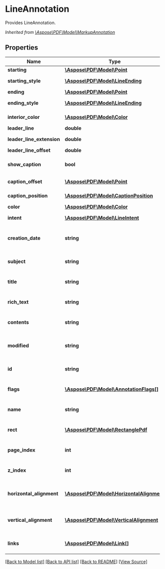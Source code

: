 ﻿# LineAnnotation
Provides LineAnnotation.

*Inherited from [\Aspose\PDF\Model\MarkupAnnotation](MarkupAnnotation.md)*
## Properties
Name | Type | Description | Notes
------------ | ------------- | ------------- | -------------
**starting** | [**\Aspose\PDF\Model\Point**](Point.md) | Gets or sets starting point of line. | 
**starting_style** | [**\Aspose\PDF\Model\LineEnding**](LineEnding.md) | Gets or sets line ending style for line starting point. | [optional]
**ending** | [**\Aspose\PDF\Model\Point**](Point.md) | Gets or sets ending point of line. | 
**ending_style** | [**\Aspose\PDF\Model\LineEnding**](LineEnding.md) | Gets or sets ending style for end point of line. | [optional]
**interior_color** | [**\Aspose\PDF\Model\Color**](Color.md) | Gets or sets interior color of the annotation. | [optional]
**leader_line** | **double** | Gets or sets leader line length. | [optional]
**leader_line_extension** | **double** | Gets or sets length of leader line extension. | [optional]
**leader_line_offset** | **double** | Gets or sets leader line offset. | [optional]
**show_caption** | **bool** | Gets or sets boolean flag which determinies is contents must be shown as caption. | [optional]
**caption_offset** | [**\Aspose\PDF\Model\Point**](Point.md) | Gets or sets caption text offset from its normal position. | [optional]
**caption_position** | [**\Aspose\PDF\Model\CaptionPosition**](CaptionPosition.md) | Gets or sets annotation caption position. | [optional]
**color** | [**\Aspose\PDF\Model\Color**](Color.md) | Color of the annotation. | [optional]
**intent** | [**\Aspose\PDF\Model\LineIntent**](LineIntent.md) | Gets or sets the intent of the line annotation. | [optional]
**creation_date** | **string** | The date and time when the annotation was created.<br />*Inherited from [\Aspose\PDF\Model\MarkupAnnotation](MarkupAnnotation.md)* | [optional]
**subject** | **string** | Get the annotation subject.<br />*Inherited from [\Aspose\PDF\Model\MarkupAnnotation](MarkupAnnotation.md)* | [optional]
**title** | **string** | Get the annotation title.<br />*Inherited from [\Aspose\PDF\Model\MarkupAnnotation](MarkupAnnotation.md)* | [optional]
**rich_text** | **string** | Get the annotation RichText.<br />*Inherited from [\Aspose\PDF\Model\MarkupAnnotation](MarkupAnnotation.md)* | [optional]
**contents** | **string** | Get the annotation content.<br />*Inherited from [\Aspose\PDF\Model\Annotation](Annotation.md)* | [optional]
**modified** | **string** | The date and time when the annotation was last modified.<br />*Inherited from [\Aspose\PDF\Model\Annotation](Annotation.md)* | [optional]
**id** | **string** | Gets ID of the annotation.<br />*Inherited from [\Aspose\PDF\Model\Annotation](Annotation.md)* | [optional]
**flags** | [**\Aspose\PDF\Model\AnnotationFlags[]**](AnnotationFlags.md) | Gets Flags of the annotation.<br />*Inherited from [\Aspose\PDF\Model\Annotation](Annotation.md)* | [optional]
**name** | **string** | Gets Name of the annotation.<br />*Inherited from [\Aspose\PDF\Model\Annotation](Annotation.md)* | [optional]
**rect** | [**\Aspose\PDF\Model\RectanglePdf**](RectanglePdf.md) | Gets Rect of the annotation.<br />*Inherited from [\Aspose\PDF\Model\Annotation](Annotation.md)* | 
**page_index** | **int** | Gets PageIndex of the annotation.<br />*Inherited from [\Aspose\PDF\Model\Annotation](Annotation.md)* | [optional]
**z_index** | **int** | Gets ZIndex of the annotation.<br />*Inherited from [\Aspose\PDF\Model\Annotation](Annotation.md)* | [optional]
**horizontal_alignment** | [**\Aspose\PDF\Model\HorizontalAlignment**](HorizontalAlignment.md) | Gets HorizontalAlignment of the annotation.<br />*Inherited from [\Aspose\PDF\Model\Annotation](Annotation.md)* | [optional]
**vertical_alignment** | [**\Aspose\PDF\Model\VerticalAlignment**](VerticalAlignment.md) | Gets VerticalAlignment of the annotation.<br />*Inherited from [\Aspose\PDF\Model\Annotation](Annotation.md)* | [optional]
**links** | [**\Aspose\PDF\Model\Link[]**](Link.md) | Link to the document.<br />*Inherited from [\Aspose\PDF\Model\LinkElement](LinkElement.md)* | [optional]

[[Back to Model list]](../README.md#documentation-for-models) [[Back to API list]](../README.md#documentation-for-api-endpoints) [[Back to README]](../README.md) [[View Source]](../src/Aspose/PDF/Model/LineAnnotation.php)

